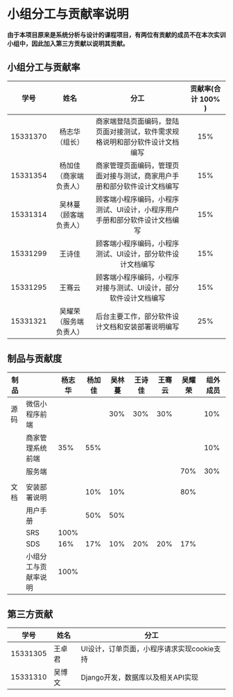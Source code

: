 # 小组分工与贡献率说明

**由于本项目原来是系统分析与设计的课程项目，有两位有贡献的成员不在本次实训小组中，因此加入第三方贡献以说明其贡献。**

## 小组分工与贡献率

|   学号   |          姓名          |                             分工                             | 贡献率(合计 100% ) |
| :------: | :--------------------: | :----------------------------------------------------------: | :----------------: |
| 15331370 |     杨志华（组长）     | 商家端登陆页面编码，登陆页面对接测试，软件需求规格说明和部分软件设计文档编写 |        15%         |
| 15331354 | 杨加佳（商家端负责人） | 商家管理页面编码，管理页面对接与测试，商家用户手册和部分软件设计文档编写 |        15%         |
| 15331314 | 吴林蔓（顾客端负责人） | 顾客端小程序编码，小程序测试、UI设计，小程序用户手册和部分软件设计文档编写 |        15%         |
| 15331299 |         王诗佳         |      顾客端小程序编码，小程序测试、UI设计，部分软件设计文档编写      |        15%         |
| 15331295 |         王骞云         |   顾客端小程序编码，小程序对接与测试、UI设计，部分软件设计文档编写   |        15%         |
| 15331321 | 吴耀荣（服务端负责人） |       后台主要工作，部分软件设计文档和安装部署说明编写       |        25%         |

## 制品与贡献度

| 制品 |                      | 杨志华 | 杨加佳 | 吴林蔓 | 王诗佳 | 王骞云 | 吴耀荣 | 组外成员 |
| ---- | -------------------- | ------ | ------ | ------ | ------ | ------ | ------ | -------- |
| 源码 | 微信小程序前端       |        |        | 30%    | 30%    | 30%    |        | 10%      |
|      | 商家管理系统前端     | 35%    | 55%    |        |        |        |        | 10%      |
|      | 服务端               |        |        |        |        |        | 70%    | 30%      |
|      |                      |        |        |        |        |        |        |          |
| 文档 | 安装部署说明         |        | 10%    | 10%      |        |        | 80%    |          |
|      | 用户手册             |        | 50%    | 50%    |        |        |        |          |
|      | SRS                  | 100%   |        |        |        |        |        |          |
|      | SDS                  | 16%    | 17%    | 10%    | 20%    | 20%    | 17%    |          |
|      | 小组分工与贡献率说明 | 100%   |        |        |        |        |        |          |

## 第三方贡献

| 学号     | 姓名   | 分工                                       |
| -------- | ------ | ------------------------------------------ |
| 15331305 | 王卓君 | UI设计，订单页面，小程序请求实现cookie支持 |
| 15331310 | 吴博文 | Django开发，数据库以及相关API实现          |

